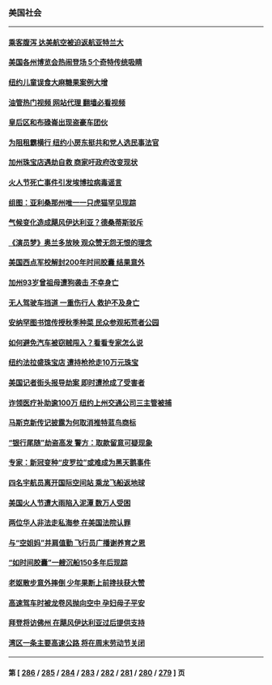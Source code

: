 ### 美国社会
---
#### [乘客腹泻 达美航空被迫返航亚特兰大](../../pages/ncid1078160/n14067729.md?09060845) 
#### [美国各州博览会热闹登场 5个奇特传统吸睛](../../pages/ncid1078160/n14067238.md?09060845) 
#### [纽约儿童误食大麻糖果案例大增](../../pages/ncid1078160/n14067216.md?09060845) 
#### [油管热门视频 网站代理 翻墙必看视频](http://138.2.39.72:81/youtube.html?epic-marker?09060845)
#### [皇后区和布碌崙出现盗豪车团伙](../../pages/ncid1078160/n14067168.md?09060845) 
#### [为阻租霸横行 纽约小房东挺共和党人选民事法官](../../pages/ncid1078160/n14067170.md?09060845) 
#### [加州珠宝店遇劫自救 商家吁政府改变现状](../../pages/ncid1078160/n14067127.md?09060845) 
#### [火人节死亡事件引发埃博拉病毒谣言](../../pages/ncid1078160/n14067086.md?09060845) 
#### [组图：亚利桑那州唯一一只虎猫罕见现踪](../../pages/ncid1078160/n14066758.md?09060845) 
#### [气候变化造成飓风伊达利亚？德桑蒂斯驳斥](../../pages/ncid1078160/n14067023.md?09060845) 
#### [《演员梦》奥兰多放映 观众赞无怨无恨的理念](../../pages/ncid1078160/n14066947.md?09060845) 
#### [美国西点军校解封200年时间胶囊 结果意外](../../pages/ncid1078160/n14066692.md?09060845) 
#### [加州93岁曾祖母遭狗袭击 不幸身亡](../../pages/ncid1078160/n14066731.md?09060845) 
#### [无人驾驶车挡道 一重伤行人 救护不及身亡](../../pages/ncid1078160/n14066722.md?09060845) 
#### [安纳罕图书馆传授秋季种菜 民众参观拓荒者公园](../../pages/ncid1078160/n14066623.md?09060845) 
#### [如何避免汽车被窃贼闯入？看看专家怎么说](../../pages/ncid1078160/n14066631.md?09060845) 
#### [纽约法拉盛珠宝店 遭持枪抢走10万元珠宝](../../pages/ncid1078160/n14066587.md?09060845) 
#### [美国记者街头报导劫案 即时遭抢成了受害者](../../pages/ncid1078160/n14066549.md?09060845) 
#### [诈领医疗补助逾100万 纽约上州交通公司三主管被捕](../../pages/ncid1078160/n14066592.md?09060845) 
#### [马斯克新传记披露为何取消推特蓝鸟商标](../../pages/ncid1078160/n14066504.md?09060845) 
#### [“银行尾随”劫盗高发 警方：取款留意可疑现象](../../pages/ncid1078160/n14066444.md?09060845) 
#### [专家：新冠变种“皮罗拉”或难成为黑天鹅事件](../../pages/ncid1078160/n14066406.md?09060845) 
#### [四名宇航员离开国际空间站 乘龙飞船返地球](../../pages/ncid1078160/n14066348.md?09060845) 
#### [美国火人节遭大雨陷入泥潭 数万人受困](../../pages/ncid1078160/n14066350.md?09060845) 
#### [两位华人非法走私海参 在美国法院认罪](../../pages/ncid1078160/n14066307.md?09060845) 
#### [与“空姐妈”并肩值勤 飞行员广播谢养育之恩](../../pages/ncid1078160/n14065906.md?09060845) 
#### [“如时间胶囊”一艘沉船150多年后现踪](../../pages/ncid1078160/n14066195.md?09060845) 
#### [老妪散步意外摔倒 少年果断上前搀扶获大赞](../../pages/ncid1078160/n14065800.md?09060845) 
#### [高速驾车时被龙卷风抛向空中 孕妇母子平安](../../pages/ncid1078160/n14065997.md?09060845) 
#### [拜登将访佛州 在飓风伊达利亚过后提供支持](../../pages/ncid1078160/n14065904.md?09060845) 
#### [湾区一条主要高速公路 将在周末劳动节关闭](../../pages/ncid1078160/n14065844.md?09060845) 

---
#### 第 [ [286](./286.md?09060845) / [285](./285.md?09060845) / [284](./284.md?09060845) / [283](./283.md?09060845) / [282](./282.md?09060845) / [281](./281.md?09060845) / [280](./280.md?09060845) / [279](./279.md?09060845) ] 页
